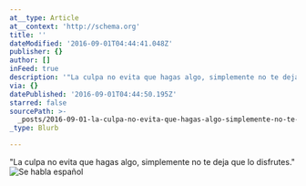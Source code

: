 ```yaml
---
at__type: Article
at__context: 'http://schema.org'
title: ''
dateModified: '2016-09-01T04:44:41.048Z'
publisher: {}
author: []
inFeed: true
description: '"La culpa no evita que hagas algo, simplemente no te deja que lo disfrutes."'
via: {}
datePublished: '2016-09-01T04:44:50.195Z'
starred: false
sourcePath: >-
  _posts/2016-09-01-la-culpa-no-evita-que-hagas-algo-simplemente-no-te-deja-qu.md
_type: Blurb

---
```

"La culpa no evita que hagas algo, simplemente no te deja que lo disfrutes."
![Se habla español](https://the-grid-user-content.s3-us-west-2.amazonaws.com/88ef3064-3990-403c-9c67-fa83621dbc6a.png)